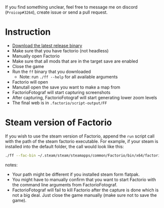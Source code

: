 If you find something unclear, feel free to message me on discord (`Proicop#3264`), create issue or send a pull request.

# Instruction

- [Download the latest release binary](https://github.com/ProkopRandacek/FactorioFotograf/releases/)
- Make sure that you have factorio (not headless)
- Manually open Factorio
- Make sure that all mods that are in the target save are enabled
- Close the game
- Run the `ff` binary that you downloaded
  - Note: run `./ff --help` for all available arguments
- Factorio will open
- Manutall open the save you want to make a map from
- FactorioFotograf will start capturing screenshots
- After capturing, FactorioFotograf will start generating lower zoom levels
- The final web is in `.factorio/script-output/FF`

# Steam version of Factorio
If you wish to use the steam version of Factorio, append the `run` script call with the path of the steam factorio executable.
For example, if your steam is installed into the default folder, the call would look like this:
```sh
./ff --fac-bin ~/.steam/steam/steamapps/common/Factorio/bin/x64/factorio
```
notes:
- Your path might be different if you installed steam form flatpak.
- You might have to manually confirm that you want to start Factorio with the command line arguments from FactorioFotograf.
- FactorioFotograf will fail to kill Factorio after the capture is done which is not a big deal. Just close the game manually (make sure not to save the game).


